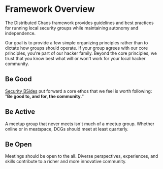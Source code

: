 # Framework Overview

The Distributed Chaos framework provides guidelines and best practices for running local security groups while maintaining autonomy and independence.

Our goal is to provide a few simple organizing principles rather than to dictate how groups should operate. If your group agrees with our core principles, you're part of our hacker family. Beyond the core principles, we trust that you know best what will or won't work for your local hacker community.

## Be Good

[Security BSides](https://bsides.org) put forward a core ethos that we feel is worth following: "**Be good to, and for, the community.**"

## Be Active

A meetup group that never meets isn't much of a meetup group. Whether online or in meatspace, DCGs should meet at least quarterly.

## Be Open

Meetings should be open to the all. Diverse perspectives, experiences, and skills contribute to a richer and more innovative community.
